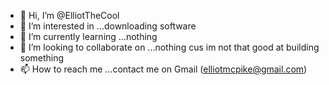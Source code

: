 - 👋 Hi, I’m @ElliotTheCool
- 👀 I’m interested in ...downloading software
- 🌱 I’m currently learning ...nothing
- 💞️ I’m looking to collaborate on ...nothing cus im not that good at building something
- 📫 How to reach me ...contact me on Gmail (elliotmcpike@gmail.com)

<!---
ElliotTheCool/ElliotTheCool is a ✨ special ✨ repository because its `README.md` (this file) appears on your GitHub profile.
You can click the Preview link to take a look at your changes.
--->
